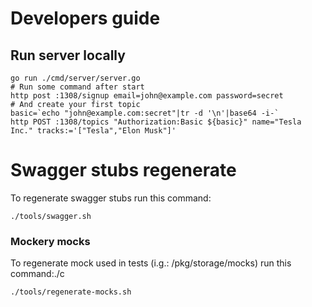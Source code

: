 # Developers guide

## Run server locally

```shell
go run ./cmd/server/server.go
# Run some command after start
http post :1308/signup email=john@example.com password=secret
# And create your first topic
basic=`echo "john@example.com:secret"|tr -d '\n'|base64 -i-`
http POST :1308/topics "Authorization:Basic ${basic}" name="Tesla Inc." tracks:='["Tesla","Elon Musk"]'
```

# Swagger stubs regenerate

To regenerate swagger stubs run this command:

```shell
./tools/swagger.sh
```

### Mockery mocks

To regenerate mock used in tests (i.g.: /pkg/storage/mocks) run this command:./c

```shell
./tools/regenerate-mocks.sh
```